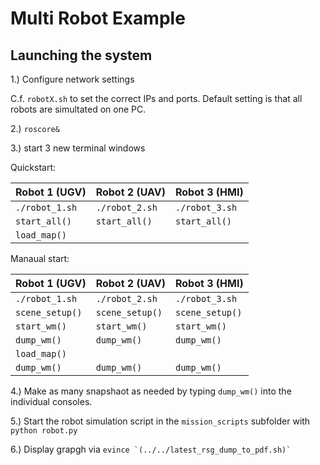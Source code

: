 Multi Robot Example
===================

Launching the system
--------------------

1.) Configure network settings

C.f. ``robotX.sh`` to set the correct IPs and ports. Default setting is that all robots are simultated on one PC.

2.) ``roscore&``

3.) start 3 new terminal windows


Quickstart:

|         Robot 1 (UGV)   |       Robot 2 (UAV)  |        Robot 3 (HMI) |
|-------------------------|----------------------|----------------------|
| ``./robot_1.sh``        | ``./robot_2.sh``     | ``./robot_3.sh``     |
| ``start_all()``         | ``start_all()``      | ``start_all()``      |
| ``load_map()``          |                      |                      |

Manaual start:

|         Robot 1 (UGV)   |       Robot 2 (UAV)  |        Robot 3 (HMI) |
|-------------------------|----------------------|----------------------|
| ``./robot_1.sh``        | ``./robot_2.sh``     | ``./robot_3.sh``     |
| ``scene_setup()``       | ``scene_setup()``    | ``scene_setup()``    |
| ``start_wm()``          | ``start_wm()``       | ``start_wm()``       |
| ``dump_wm()``           | ``dump_wm()``        | ``dump_wm()``        |
| ``load_map()``          |                      |                      |
| ``dump_wm()``           | ``dump_wm()``        | ``dump_wm()``        |


4.) Make as many snapshaot as needed by typing ``dump_wm()`` into the individual consoles.

5.) Start the robot simulation script in the ``mission_scripts`` subfolder with `` python robot.py ``

6.) Display grapgh via  `` evince `(../../latest_rsg_dump_to_pdf.sh)` ``
